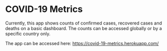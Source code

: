 # COVID-19 Metrics

Currently, this app shows counts of confirmed cases, recovered cases and deaths on a basic dashboard. The counts can be accessed globally or by a specific country only.

The app can be accessed here: https://covid-19-metrics.herokuapp.com/